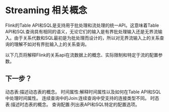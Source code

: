 # Streaming 相关概念

Flink的Table API和SQL是支持用于批处理和流处理的统一API。这意味着Table API和SQL查询具有相同的语义，无论它们的输入是有界批处理输入还是无界流输入。由于关系代数和SQL最初是为批处理而设计的，所以对无界流输入上的关系查询的理解不如对有界批输入上的关系查询。

以下几页将解释Flink的关系api在流数据上的概念、实际限制和特定于流的配置参数。

## 下一步？

动态表:描述动态表的概念。 时间属性:解释时间属性以及如何在Table API和SQL中处理时间属性。 连续查询中的Join:连续查询中受支持的连接类型不同。 时态表:描述时态表的概念。 查询配置:列出表API和SQL特定的配置选项。


